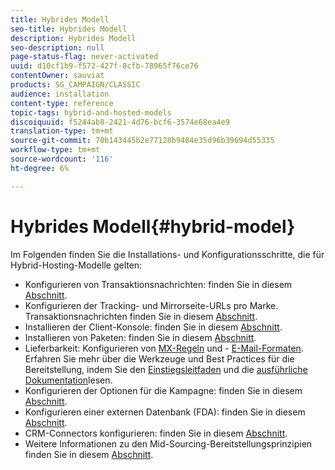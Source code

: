 ```yaml
---
title: Hybrides Modell
seo-title: Hybrides Modell
description: Hybrides Modell
seo-description: null
page-status-flag: never-activated
uuid: d10cf1b9-f572-427f-8cfb-78965f76ce76
contentOwner: sauviat
products: SG_CAMPAIGN/CLASSIC
audience: installation
content-type: reference
topic-tags: hybrid-and-hosted-models
discoiquuid: f5244ab8-2421-4d76-bcf6-3574e68ea4e9
translation-type: tm+mt
source-git-commit: 70b143445b2e77128b9404e35d96b39694d55335
workflow-type: tm+mt
source-wordcount: '116'
ht-degree: 6%

---
```



# Hybrides Modell{#hybrid-model}

Im Folgenden finden Sie die Installations- und Konfigurationsschritte, die für Hybrid-Hosting-Modelle gelten:

* Konfigurieren von Transaktionsnachrichten: finden Sie in diesem [Abschnitt](../../message-center/using/transactional-messaging-architecture.md).
* Konfigurieren der Tracking- und Mirrorseite-URLs pro Marke. Transaktionsnachrichten finden Sie in diesem [Abschnitt](../../message-center/using/configuring-multibranding.md).
* Installieren der Client-Konsole: finden Sie in diesem [Abschnitt](../../installation/using/installing-the-client-console.md).
* Installieren von Paketen: finden Sie in diesem [Abschnitt](../../installation/using/installing-campaign-standard-packages.md).
* Lieferbarkeit: Konfigurieren von [MX-Regeln](../../installation/using/email-deliverability.md#mx-configuration) und - [E-Mail-Formaten](../../installation/using/email-deliverability.md#managing-email-formats). Erfahren Sie mehr über die Werkzeuge und Best Practices für die Bereitstellung, indem Sie den [Einstiegsleitfaden](../../delivery/using/deliverability-key-points.md) und die [ausführliche Dokumentation](../../delivery/using/about-deliverability.md)lesen.
* Konfigurieren der Optionen für die Kampagne: finden Sie in diesem [Abschnitt](../../installation/using/configuring-campaign-options.md).
* Konfigurieren einer externen Datenbank (FDA): finden Sie in diesem [Abschnitt](../../platform/using/about-fda.md).
* CRM-Connectors konfigurieren: finden Sie in diesem [Abschnitt](../../platform/using/crm-connectors.md).
* Weitere Informationen zu den Mid-Sourcing-Bereitstellungsprinzipien finden Sie in diesem [Abschnitt](../../installation/using/mid-sourcing-deployment.md).

